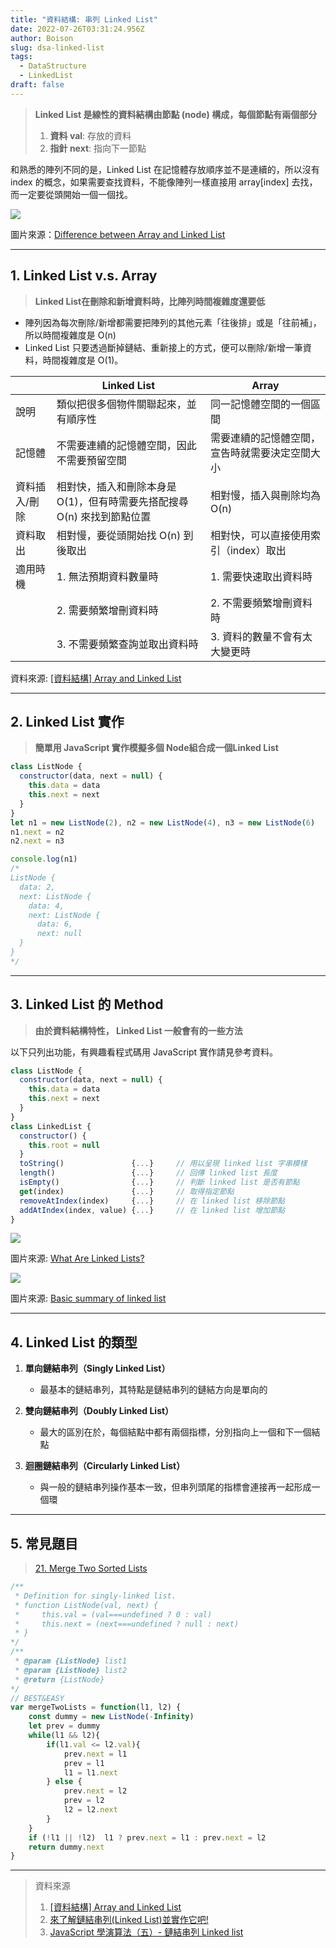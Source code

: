 ```yaml
---
title: "資料結構: 串列 Linked List"
date: 2022-07-26T03:31:24.956Z
author: Boison
slug: dsa-linked-list
tags:
  - DataStructure
  - LinkedList
draft: false
---
```

> **Linked List 是線性的資料結構由節點 (node) 構成，每個節點有兩個部分** 
>
> 1. **資料 val**: 存放的資料
> 2. **指針 next**:  指向下一節點

和熟悉的陣列不同的是，Linked List 在記憶體存放順序並不是連續的，所以沒有 index 的概念，如果需要查找資料，不能像陣列一樣直接用 array\[index] 去找，而一定要從頭開始一個一個找。

![](https://static.studytonight.com/data-structures/images/array-vs-linked-list.png)

圖片來源：[Difference between Array and Linked List](https://www.studytonight.com/data-structures/linked-list-vs-array)

- - -

## 1. Linked List v.s. Array

> **Linked List在刪除和新增資料時，比陣列時間複雜度還要低**

* 陣列因為每次刪除/新增都需要把陣列的其他元素「往後排」或是「往前補」，所以時間複雜度是 O(n) 
* Linked List 只要透過斷掉鏈結、重新接上的方式，便可以刪除/新增一筆資料，時間複雜度是 O(1)。

|         | **Linked List**                           | **Array**               |
| ------- | ----------------------------------------- | ----------------------- |
| 說明      | 類似把很多個物件關聯起來，並有順序性                        | 同一記憶體空間的一個區間            |
| 記憶體     | 不需要連續的記憶體空間，因此不需要預留空間                     | 需要連續的記憶體空間，宣告時就需要決定空間大小 |
| 資料插入/刪除 | 相對快，插入和刪除本身是 O(1)，但有時需要先搭配搜尋 O(n) 來找到節點位置 | 相對慢，插入與刪除均為 O(n)        |
| 資料取出    | 相對慢，要從頭開始找 O(n) 到後取出                      | 相對快，可以直接使用索引（index）取出   |
| 適用時機    | 1. 無法預期資料數量時                              | 1. 需要快速取出資料時            |
|         | 2. 需要頻繁增刪資料時                              | 2. 不需要頻繁增刪資料時           |
|         | 3. 不需要頻繁查詢並取出資料時                          | 3. 資料的數量不會有太大變更時        |

資料來源: [[資料結構] Array and Linked List](https://pjchender.dev/dsa/dsa-array-linked-list/)

- - -

## 2. Linked List 實作

> **簡單用 JavaScript 實作模擬多個 Node組合成一個Linked List**

```javascript
class ListNode {
  constructor(data, next = null) {
    this.data = data
    this.next = next
  }
}
let n1 = new ListNode(2), n2 = new ListNode(4), n3 = new ListNode(6)
n1.next = n2
n2.next = n3

console.log(n1)
/*
ListNode {
  data: 2,
  next: ListNode {
    data: 4,
    next: ListNode {
      data: 6,
      next: null 
  } 
} 
*/
```

- - -

## 3. Linked List 的 Method

> **由於資料結構特性， Linked List 一般會有的一些方法**

以下只列出功能，有興趣看程式碼用 JavaScript 實作請見參考資料。

```javascript
class ListNode {
  constructor(data, next = null) {
    this.data = data
    this.next = next
  }
}
class LinkedList {
  constructor() {
    this.root = null
  }
  toString()               {...}     // 用以呈現 linked list 字串模樣
  length()                 {...}     // 回傳 linked list 長度
  isEmpty()                {...}     // 判斷 linked list 是否有節點
  get(index)               {...}     // 取得指定節點
  removeAtIndex(index)     {...}     // 在 linked list 移除節點
  addAtIndex(index, value) {...}     // 在 linked list 增加節點
}
```

![](https://miro.medium.com/max/1400/1*v9uMEKfoRPHe1KUlLRH0RA.gif)

圖片來源: [What Are Linked Lists?](https://medium.com/@avinash.sarguru/what-are-linked-lists-ccdc19694b69)

![](https://imgs.developpaper.com/imgs/3314328623-7162b0384de0ae0f_articlex.gif)

圖片來源: [Basic summary of linked list](https://developpaper.com/basic-summary-of-linked-list/)

- - -

## 4. Linked List 的類型

1. **單向鏈結串列（Singly Linked List）**

   * 最基本的鏈結串列，其特點是鏈結串列的鏈結方向是單向的
2. **雙向鏈結串列（Doubly Linked List）**

   * 最大的區別在於，每個結點中都有兩個指標，分別指向上一個和下一個結點
3. **迴圈鏈結串列（Circularly Linked List）**

   * 與一般的鏈結串列操作基本一致，但串列頭尾的指標會連接再一起形成一個環

- - -

## 5. 常見題目

> [21. Merge Two Sorted Lists](https://leetcode.com/problems/merge-two-sorted-lists/)

```javascript
/**
 * Definition for singly-linked list.
 * function ListNode(val, next) {
 *     this.val = (val===undefined ? 0 : val)
 *     this.next = (next===undefined ? null : next)
 * }
*/
/**
 * @param {ListNode} list1
 * @param {ListNode} list2
 * @return {ListNode}
*/
// BEST&EASY
var mergeTwoLists = function(l1, l2) {
    const dummy = new ListNode(-Infinity)
    let prev = dummy
    while(l1 && l2){
        if(l1.val <= l2.val){
            prev.next = l1
            prev = l1
            l1 = l1.next
        } else {
            prev.next = l2
            prev = l2
            l2 = l2.next
        }
    }
    if (!l1 || !l2)  l1 ? prev.next = l1 : prev.next = l2
    return dummy.next
}
```

- - -

> 資料來源
>
> 1. [[資料結構] Array and Linked List](https://pjchender.dev/dsa/dsa-array-linked-list/)
> 2. [來了解鏈結串列(Linked List)並實作它吧!](https://ithelp.ithome.com.tw/articles/10217020?sc=rss.iron)
> 3. [JavaScript 學演算法（五）- 鏈結串列 Linked list](https://chupai.github.io/posts/200427_ds_linkedlist/)